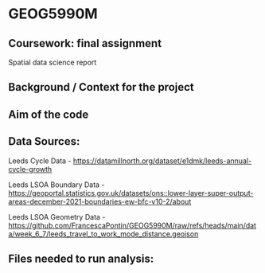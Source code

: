 # GEOG5990M

## Coursework: final assignment
Spatial data science report

## Background / Context for the project
## Aim of the code

## Data Sources:
Leeds Cycle Data - https://datamillnorth.org/dataset/e1dmk/leeds-annual-cycle-growth

Leeds LSOA Boundary Data - https://geoportal.statistics.gov.uk/datasets/ons::lower-layer-super-output-areas-december-2021-boundaries-ew-bfc-v10-2/about

Leeds LSOA Geometry Data - https://github.com/FrancescaPontin/GEOG5990M/raw/refs/heads/main/data/week_6_7/leeds_travel_to_work_mode_distance.geojson

## Files needed to run analysis:

